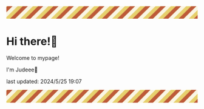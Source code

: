 <!-- Header image -->
<img src="./pokemon/pokemon_38.png" width="1000">

# Hi there!👋

Welcome to mypage!

I'm Judeee🐷

last updated: 2024/5/25 19:07

<!-- Footer image -->
<img src="./pokemon/pokemon_38.png" width="1000">
